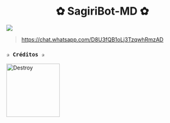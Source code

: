 <h1 align="center">✿ SagiriBot-MD ✿</h1>

 <img src= "https://qu.ax/rQmxs.jpg">
    </p>

>  https://chat.whatsapp.com/D8U3fQB1oLj3TzqwhRmzAD

### **`✰ Créditos ✰`**
<a
href="https://github.com/The-King-Destroy"><img src="https://github.com/The-King-Destroy.png" width="140" height="140" alt="Destroy"/></a>


